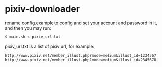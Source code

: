 # pixiv-downloader

rename config.example to config and set your account and password in it, and then you may run:
``` bash
$ main.sh < pixiv_url.txt
```

pixiv_url.txt is a list of pixiv url, for example:
```
http://www.pixiv.net/member_illust.php?mode=medium&illust_id=1234567
http://www.pixiv.net/member_illust.php?mode=medium&illust_id=2345678
```
